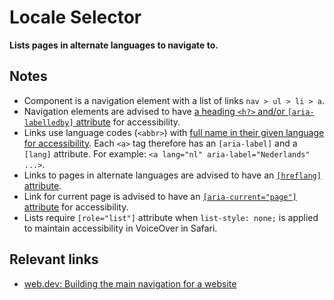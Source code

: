 # Locale Selector

**Lists pages in alternate languages to navigate to.**

## Notes

* Component is a navigation element with a list of links `nav > ul > li > a`.
* Navigation elements are advised to have [a heading `<h?>` and/or `[aria-labelledby]` attribute](https://developer.mozilla.org/en-US/docs/Web/HTML/Element/Heading_Elements#labeling_section_content) for accessibility.
* Links use language codes (`<abbr>`) with [full name in their given language for accessibility](https://uxdesign.cc/designing-language-selectors-that-work-well-with-assistive-technology-c645a16e73e7). Each `<a>` tag therefore has an `[aria-label]` and a `[lang]` attribute. For example: `<a lang="nl" aria-label="Nederlands" ...>`.
* Links to pages in alternate languages are advised to have an [`[hreflang]` attribute](https://developer.mozilla.org/en-US/docs/Web/HTML/Element/link#attr-hreflang).
* Link for current page is advised to have an [`[aria-current="page"]` attribute](https://developer.mozilla.org/en-US/docs/Web/Accessibility/ARIA/Attributes/aria-current) for accessibility.
* Lists require `[role="list"]` attribute when `list-style: none;` is applied to maintain accessibility in VoiceOver in Safari.

## Relevant links

* [web.dev: Building the main navigation for a website](https://web.dev/website-navigation/)
